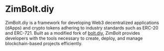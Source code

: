 # ZimBolt.diy

ZimBolt.diy is a framework for developing Web3 decentralized applications (dApps) and crypto tokens adhering to industry standards such as ERC-20 and ERC-721. Built as a modified fork of [bolt.diy](https://github.com/stackblitz-labs/bolt.diy), ZimBolt provides developers with the tools necessary to create, deploy, and manage blockchain-based projects efficiently.
